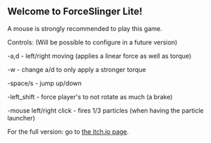 ## Welcome to ForceSlinger Lite!

A mouse is strongly recommended to play this game.

Controls: (Will be possible to configure in a future version)

-a,d - left/right moving (applies a linear force as well as torque)

-w - change a/d to only apply a stronger torque

-space/s - jump up/down

-left_shift - force player's to not rotate as much (a brake)

-mouse left/right click - fires 1/3 particles (when having the particle launcher)

For the full version: go to [the itch.io page](https://lammarco.itch.io/forceslinger).
